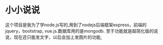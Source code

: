 # 小小说说
这个项目是我为了学node.js写的,用到了nodejs后端框架express，前端的jquery，bootstrap, vue.js.数据库用的是mongodb.
至于功能就是超简化版的说说，现在还只能发文字，以后会加上发图片的功能,

